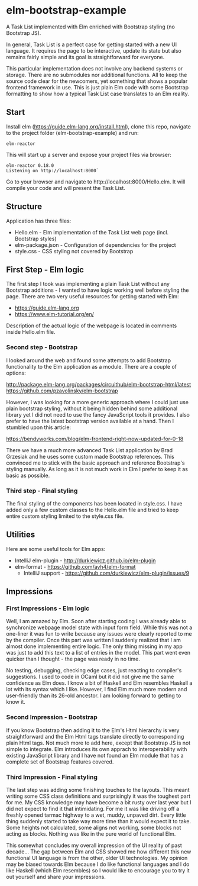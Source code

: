 # elm-bootstrap-example

A Task List implemented with Elm enriched with Bootstrap styling (no Bootstrap JS).

In general, Task List is a perfect case for getting started with a new UI language. It requires the
page to be interactive, update its state but also remains fairly simple and its goal
is straightforward for everyone.

This particular implementation does not involve any backend systems or storage. There are
 no submodules nor additional functions. All to keep the source code clear for the newcomers,
 yet something that shows a popular frontend framework in use.
 This is just plain Elm code with some Bootstrap formatting to show how a typical 
 Task List case translates to an Elm reality.
 
## Start

Install elm (https://guide.elm-lang.org/install.html), clone this repo, navigate to 
the project folder (elm-bootstrap-example) and run:

```
elm-reactor
```

This will start up a server and expose your project files via browser:

```
elm-reactor 0.18.0
Listening on http://localhost:8000`
```

Go to your browser and navigate to http://localhost:8000/Hello.elm. It will compile your code and
will present the Task List.

## Structure
 
Application has three files:
 - Hello.elm - Elm implementation of the Task List web page (incl. Bootstrap styles)
 - elm-package.json - Configuration of dependencies for the project
 - style.css - CSS styling not covered by Bootstrap

## First Step - Elm logic

The first step I took was implementing a plain Task List without any Bootstrap additions - I wanted to
have logic working well before styling the page. There are two very useful resources for getting started
with Elm:
 - https://guide.elm-lang.org
 - https://www.elm-tutorial.org/en/
 
Description of the actual logic of the webpage is located in comments inside Hello.elm file.

### Second step - Bootstrap

I looked around the web and found some attempts to add Bootstrap functionality to the Elm application as a
module. There are a couple of options:

http://package.elm-lang.org/packages/circuithub/elm-bootstrap-html/latest
https://github.com/pzavolinsky/elm-bootstrap

However, I was looking for a more generic approach where I could just use plain bootstrap styling, without it being
hidden behind some additional library yet I did not need to use the fancy JavaScript tools it provides. 
I also prefer to have the latest bootstrap version available at a hand. Then I stumbled 
upon this article:

https://bendyworks.com/blog/elm-frontend-right-now-updated-for-0-18

There we have a much more advanced Task List application by Brad Grzesiak and he uses some custom made Bootstrap
references. This convinced me to stick with the basic approach and reference Bootstrap's styling manually. As long as 
it is not much work in Elm I prefer to keep it as basic as possible.



### Third step - Final styling

The final styling of the components has been located in style.css. I have added only a few 
custom classes to the Hello.elm file and tried to keep entire custom styling limited to the
style.css file.


## Utilities
Here are some useful tools for Elm apps:
 - IntelliJ elm-plugin - http://durkiewicz.github.io/elm-plugin
 - elm-format - https://github.com/avh4/elm-format
   - IntelliJ support - https://github.com/durkiewicz/elm-plugin/issues/9

## Impressions

### First Impressions - Elm logic
Well, I am amazed by Elm. Soon after starting coding I was already able to synchronize webpage model state with input 
form field. While this was not a one-liner it was fun to write because any issues were clearly reported
to me by the compiler. Once this part was written I suddenly realized that I am almost done implementing entire
logic. The only thing missing in my app was just to add this text to a list of entries in the model. This part
went even quicker than I thought - the page was ready in no time. 

No testing, debugging, checking edge cases, just reacting to compiler's suggestions. I used to code in OCaml
 but it did not give me the same confidence as Elm does. I know a bit of Haskell and Elm resembles Haskell a lot with
 its syntax which I like. However, I find Elm much more modern and user-friendly than its 26-old ancestor. I am
 looking forward to getting to know it.
 
### Second Impression - Bootstrap

If you know Bootstrap then adding it to the Elm's Html hierarchy is very straightforward and the Elm Html tags
translate directly to corresponding plain Html tags. Not much more to add here, except that Bootstrap JS is not
simple to integrate. Elm introduces its own apprach to interoperability with existing JavaScript library and I have
not found an Elm module that has a complete set of Bootstrap features covered.

### Third Impression - Final styling

The last step was adding some finishing touches to the layouts. This meant writing some CSS
class definitions and surprisingly it was the toughest part for me. My CSS knowledge may have
become a bit rusty over last year but I did not expect to find it that intimidating.
For me it was like driving off
a freshly opened tarmac highway to a wet, muddy, unpaved dirt. Every little thing suddenly started to take way more 
time than it would expect it to take. Some heights not calculated, some aligns not working, 
some blocks not acting as blocks. Nothing was like in the pure world of functional Elm.  

This somewhat concludes my overall impression of the UI reality of past decade... The gap between Elm and CSS showed
me how different this new functional UI language is from the other, older UI technologies. My opinion
may be biased towards Elm because I do like functional languages and I do like Haskell (which Elm resembles) so 
I would like to encourage you to try it out yourself and share your impressions.